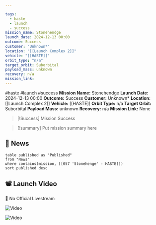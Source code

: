 ```yaml
---

tags:
  - haste
  - launch
  - success
mission_name: Stonehendge
launch_date: 2024-12-13 00:00
outcome: Success
customer: "Unknown*"
location: "[[Launch Complex 2]]"
vehicle: "[[HASTE]]"
orbit_type: "n/a"
target_orbit: Suborbital
payload_mass: unknown
recovery: n/a
mission_link: 
---
```


#haste #launch #success
**Mission Name:** Stonehendge
**Launch Date:** 2024-12-13 00:00
**Outcome:** Success
**Customer:** Unknown*
**Location:** [[Launch Complex 2]]
**Vehicle:** [[HASTE]]
**Orbit Type:** n/a
**Target Orbit:** Suborbital
**Payload Mass:** unknown
**Recovery:** n/a
**Mission Link:** None

>[!Success] Mission Success

>[!summary]
>Put mission summary here

## 📰 News
```dataview
table published as "Published"
from "News"
where contains(mission, [[057 'Stonehenge' - HASTE]])
sort published desc
```

## 📽️ Launch Video

🚫 No Official Livestream  

![Video](https://x.com/kyle_LTS/status/1867760256274903275)

![Video](https://x.com/joshlikesrocket/status/1867745406341591451)
